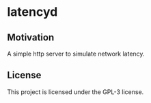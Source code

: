 # latencyd

## Motivation

A simple http server to simulate network latency.


## License

This project is licensed under the GPL-3 license.
